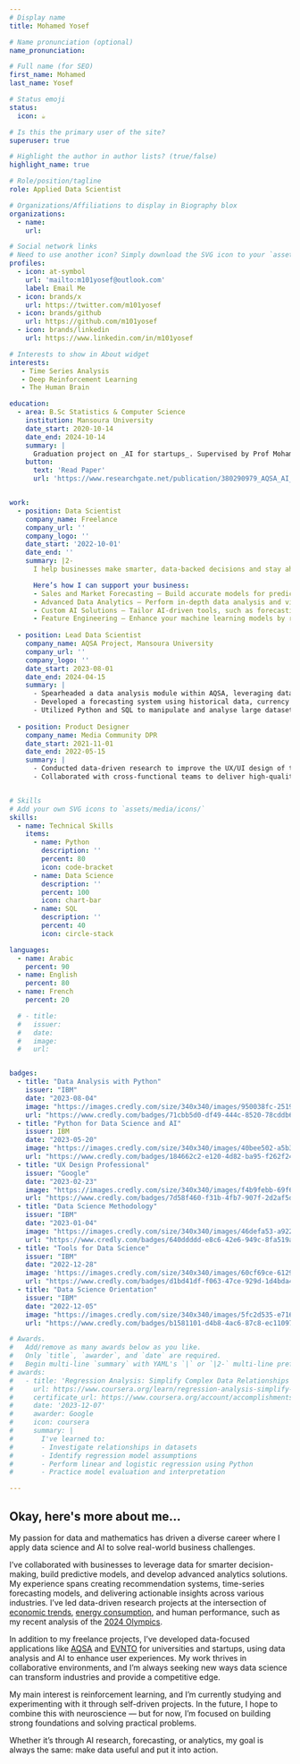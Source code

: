 ```yaml
---
# Display name
title: Mohamed Yosef

# Name pronunciation (optional)
name_pronunciation: 

# Full name (for SEO)
first_name: Mohamed
last_name: Yosef

# Status emoji
status:
  icon: ☕️

# Is this the primary user of the site?
superuser: true

# Highlight the author in author lists? (true/false)
highlight_name: true

# Role/position/tagline
role: Applied Data Scientist

# Organizations/Affiliations to display in Biography blox
organizations:
  - name: 
    url: 

# Social network links
# Need to use another icon? Simply download the SVG icon to your `assets/media/icons/` folder.
profiles:
  - icon: at-symbol
    url: 'mailto:m101yosef@outlook.com'
    label: Email Me
  - icon: brands/x
    url: https://twitter.com/m101yosef
  - icon: brands/github
    url: https://github.com/m101yosef
  - icon: brands/linkedin
    url: https://www.linkedin.com/in/m101yosef

# Interests to show in About widget
interests:
   - Time Series Analysis
   - Deep Reinforcement Learning
   - The Human Brain 

education:
  - area: B.Sc Statistics & Computer Science
    institution: Mansoura University
    date_start: 2020-10-14
    date_end: 2024-10-14
    summary: |
      Graduation project on _AI for startups_. Supervised by Prof Mohamed Ibrahim.
    button:
      text: 'Read Paper'
      url: 'https://www.researchgate.net/publication/380290979_AQSA_AI_for_Startups'


work:
  - position: Data Scientist
    company_name: Freelance
    company_url: ''
    company_logo: ''
    date_start: '2022-10-01'
    date_end: ''
    summary: |2-
      I help businesses make smarter, data-backed decisions and stay ahead of the competition by extracting actionable insights from their data.

      Here’s how I can support your business:
      - Sales and Market Forecasting – Build accurate models for predicting sales trends, interest rates, and market behaviours to inform strategic decisions. 
      - Advanced Data Analytics – Perform in-depth data analysis and visualizations to help you understand your business performance and customer behaviours.
      - Custom AI Solutions – Tailor AI-driven tools, such as forecasting systems, to automate business processes, improving efficiency and driving growth.
      - Feature Engineering – Enhance your machine learning models by refining the input data for higher accuracy and better performance.
  
  - position: Lead Data Scientist 
    company_name: AQSA Project, Mansoura University
    company_url: ''
    company_logo: ''
    date_start: 2023-08-01
    date_end: 2024-04-15
    summary: |
      - Spearheaded a data analysis module within AQSA, leveraging data pre-processing techniques and statistical analysis to extract actionable insights for small businesses.
      - Developed a forecasting system using historical data, currency exchange rates, and market trends to provide predictive insights into sales and business growth.
      - Utilized Python and SQL to manipulate and analyse large datasets streamlining the decision-making process for business stakeholders.
  
  - position: Product Designer
    company_name: Media Community DPR
    date_start: 2021-11-01
    date_end: 2022-05-15
    summary: |
      - Conducted data-driven research to improve the UX/UI design of the company’s digital products, ensuring the platform was optimized for user engagement. 
      - Collaborated with cross-functional teams to deliver high-quality design and prototype solutions


# Skills
# Add your own SVG icons to `assets/media/icons/`
skills:
  - name: Technical Skills
    items:
      - name: Python
        description: ''
        percent: 80
        icon: code-bracket
      - name: Data Science
        description: ''
        percent: 100
        icon: chart-bar
      - name: SQL
        description: ''
        percent: 40
        icon: circle-stack

languages:
  - name: Arabic
    percent: 90
  - name: English
    percent: 80
  - name: French
    percent: 20

  # - title: 
  #   issuer: 
  #   date: 
  #   image: 
  #   url: 


badges: 
  - title: "Data Analysis with Python"
    issuer: "IBM"
    date: "2023-08-04"
    image: "https://images.credly.com/size/340x340/images/950038fc-2519-4f79-8827-f71caf0f5095/image.png"
    url: "https://www.credly.com/badges/71cbb5d0-df49-444c-8520-78cddb6eb963/public_url"
  - title: "Python for Data Science and AI"
    issuer: IBM
    date: "2023-05-20"
    image: "https://images.credly.com/size/340x340/images/40bee502-a5b3-4365-90e7-57eed5067594/image.png"
    url: "https://www.credly.com/badges/184662c2-e120-4d82-ba95-f262f2425f50/public_url"
  - title: "UX Design Professional"
    issuer: "Google"
    date: "2023-02-23"
    image: "https://images.credly.com/size/340x340/images/f4b9febb-69f6-46d8-8797-1e504ebfe0f8/GCC_badge_UX_1000x1000.png"
    url: "https://www.credly.com/badges/7d58f460-f31b-4fb7-907f-2d2af5d5051f/public_url"
  - title: "Data Science Methodology"
    issuer: "IBM"
    date: "2023-01-04"
    image: "https://images.credly.com/size/340x340/images/46defa53-a922-47bd-94ea-b43488f5cd8a/Data_Science_Methodology_Foundational.png"
    url: "https://www.credly.com/badges/640ddddd-e8c6-42e6-949c-8fa519aedfb7/public_url"
  - title: "Tools for Data Science"
    issuer: "IBM"
    date: "2022-12-28"
    image: 'https://images.credly.com/size/340x340/images/60cf69ce-6129-425d-9a42-7732fa07da1e/Tools_for_Data_Science_Foundational.png'
    url: "https://www.credly.com/badges/d1bd41df-f063-47ce-929d-1d4bda44e70e/public_url"
  - title: "Data Science Orientation"
    issuer: "IBM"
    date: "2022-12-05"
    image: "https://images.credly.com/size/340x340/images/5fc2d535-e716-46c4-881a-f4822b8da0e5/Cognitive_Class_-_What_is_Data_Science.png"
    url: "https://www.credly.com/badges/b1581101-d4b8-4ac6-87c8-ec1109769fcd/public_url"

# Awards.
#   Add/remove as many awards below as you like.
#   Only `title`, `awarder`, and `date` are required.
#   Begin multi-line `summary` with YAML's `|` or `|2-` multi-line prefix and indent 2 spaces below.
# awards:
#   - title: 'Regression Analysis: Simplify Complex Data Relationships'
#     url: https://www.coursera.org/learn/regression-analysis-simplify-complex-data-relationships
#     certificate_url: https://www.coursera.org/account/accomplishments/verify/ZWENJ32JPU8T
#     date: '2023-12-07'
#     awarder: Google
#     icon: coursera
#     summary: |
#       I've learned to: 
#       - Investigate relationships in datasets
#       - Identify regression model assumptions 
#       - Perform linear and logistic regression using Python
#       - Practice model evaluation and interpretation

---
```

## Okay, here's more about me...

My passion for data and mathematics has driven a diverse career where I apply data science and AI to solve real-world business challenges.

I’ve collaborated with businesses to leverage data for smarter decision-making, build predictive models, and develop advanced analytics solutions. My experience spans creating recommendation systems, time-series forecasting models, and delivering actionable insights across various industries. I’ve led data-driven research projects at the intersection of [economic trends](https://m101yosef.github.io/publication/unempgrowth/), [energy consumption](https://m101yosef.github.io/publication/global-energy/), and human performance, such as my recent analysis of the [2024 Olympics](https://m101yosef.github.io/publication/olympics-economics/).

In addition to my freelance projects, I’ve developed data-focused applications like [AQSA](https://m101yosef.github.io/publication/aqsa/) and [EVNTO](https://m101yosef.github.io/publication/evnto/) for universities and startups, using data analysis and AI to enhance user experiences. My work thrives in collaborative environments, and I’m always seeking new ways data science can transform industries and provide a competitive edge.

My main interest is reinforcement learning, and I’m currently studying and experimenting with it through self-driven projects. In the future, I hope to combine this with neuroscience — but for now, I’m focused on building strong foundations and solving practical problems.

Whether it’s through AI research, forecasting, or analytics, my goal is always the same: make data useful and put it into action.